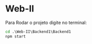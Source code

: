 # Web-II
Para Rodar o projeto digite no terminal:

```cmd
cd .\Web-II\Backend1\Backend1
npm start
```